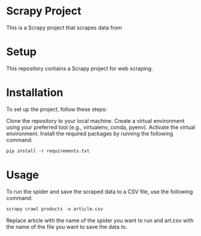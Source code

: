 # Scrapy Project
This is a Scrapy project that scrapes data from
# Setup
This repository contains a Scrapy project for web scraping.
# Installation
To set up the project, follow these steps:

Clone the repository to your local machine.
Create a virtual environment using your preferred tool (e.g., virtualenv, conda, pyenv).
Activate the virtual environment.
Install the required packages by running the following command:
```python
pip install -r requirements.txt
```
# Usage
To run the spider and save the scraped data to a CSV file, use the following command:
```python
scrapy crawl products -o article.csv
```
Replace article with the name of the spider you want to run and art.csv with the name of the file you want to save the data to.



  [1]: https://docs.pyspider.org/en/latest/
  [2]: https://docs.pyspider.org/en/latest/
  [3]: https://docs.scrapy.org/en/latest/topics/item-pipeline.html
  [4]: https://docs.scrapy.org/en/latest/topics/item-pipeline.html
  [5]: https://docs.scrapy.org/en/latest/topics/item-pipeline.html
  [6]: https://docs.scrapy.org/en/latest/topics/item-pipeline.html
  [7]: https://docs.scrapy.org/en/latest/topics/item-pipeline.html
  [8]: https://docs.scrapy.org/en/latest/topics/item-pipeline.html
  [9]: https://docs.scrapy.org/en/latest/topics/item-pipeline.html
  [10]: https://docs.scrapy.org/en/latest/topics/item-pipeline.html
  [11]: https://docs.scrapy.org/en/latest/topics/item-pipeline.html
  [12]: https://docs.scrapy.org/en/latest/topics/settings.html
  [13]: https://docs.pyspider.org/en/latest/
  [14]: https://cwiki.apache.org/confluence/display/nutch/NutchTutorial
  [15]: https://medium.com/analytics-vidhya/web-scraping-and-indexing-with-stormcrawler-and-elasticsearch-a105cb9c02ca
  [16]: https://www.zyte.com/blog/announcing-portia/
